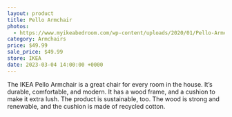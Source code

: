 ```yaml
---
layout: product
title: Pello Armchair
photos:
  - https://www.myikeabedroom.com/wp-content/uploads/2020/01/Pello-Armchair.png
category: Armchairs
price: $49.99
sale_price: $49.99
store: IKEA
date: 2023-03-04 14:00:00 +0000
---
```


The IKEA Pello Armchair is a great chair for every room in the house. It’s durable, comfortable, and modern. It has a wood frame, and a cushion to make it extra lush. The product is sustainable, too. The wood is strong and renewable, and the cushion is made of recycled cotton.

